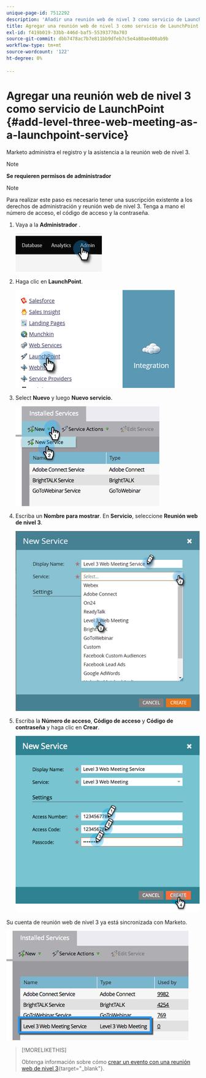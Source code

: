 ```yaml
---
unique-page-id: 7512292
description: 'Añadir una reunión web de nivel 3 como servicio de LaunchPoint: Marketo Docs: documentación del producto'
title: Agregar una reunión web de nivel 3 como servicio de LaunchPoint
exl-id: f419b019-33bb-446d-baf5-55393770a703
source-git-commit: dbb7478ac7b7e811bb9dfeb7c5e4a80ae400ab9b
workflow-type: tm+mt
source-wordcount: '122'
ht-degree: 0%

---
```


# Agregar una reunión web de nivel 3 como servicio de LaunchPoint {#add-level-three-web-meeting-as-a-launchpoint-service}

Marketo administra el registro y la asistencia a la reunión web de nivel 3.

>[!NOTE]
>
>**Se requieren permisos de administrador**

>[!NOTE]
>
>Para realizar este paso es necesario tener una suscripción existente a los derechos de administración y reunión web de nivel 3. Tenga a mano el número de acceso, el código de acceso y la contraseña.

1. Vaya a la **Administrador** .

   ![](assets/add-level-three-web-meeting-as-a-launchpoint-service-1.png)

1. Haga clic en **LaunchPoint**.

   ![](assets/add-level-three-web-meeting-as-a-launchpoint-service-2.png)

1. Select **Nuevo** y luego **Nuevo servicio**.

   ![](assets/add-level-three-web-meeting-as-a-launchpoint-service-3.png)

1. Escriba un **Nombre para mostrar**. En **Servicio**, seleccione **Reunión web de nivel 3**.

   ![](assets/add-level-three-web-meeting-as-a-launchpoint-service-4.png)

1. Escriba la **Número de acceso**, **Código de acceso** y **Código de contraseña** y haga clic en **Crear**.

   ![](assets/add-level-three-web-meeting-as-a-launchpoint-service-5.png)

Su cuenta de reunión web de nivel 3 ya está sincronizada con Marketo.

![](assets/add-level-three-web-meeting-as-a-launchpoint-service-6.png)

>[!MORELIKETHIS]
>
>Obtenga información sobre cómo [crear un evento con una reunión web de nivel 3](/help/marketo/product-docs/demand-generation/events/create-an-event/create-an-event-with-level-3-web-meeting.md){target=&quot;_blank&quot;}.
